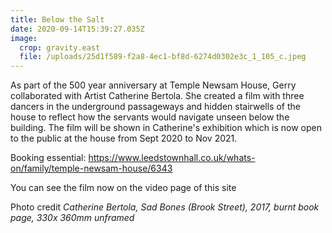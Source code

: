 ```yaml
---
title: Below the Salt
date: 2020-09-14T15:39:27.035Z
image:
  crop: gravity.east
  file: /uploads/25d1f589-f2a8-4ec1-bf8d-6274d0302e3c_1_105_c.jpeg
---
```

As part of the 500 year anniversary at Temple Newsam House, Gerry collaborated with Artist Catherine Bertola. She created a film with three dancers in the underground passageways and hidden stairwells of the house to reflect how the servants would navigate unseen below the building.  The film will be shown in Catherine's exhibition which is now open to the public at the house from Sept 2020 to Nov 2021. 

Booking essential: <https://www.leedstownhall.co.uk/whats-on/family/temple-newsam-house/6343>

You can see the film now on the video page of this site

Photo credit *Catherine Bertola, Sad Bones (Brook Street), 2017, burnt book page, 330x 360mm unframed*